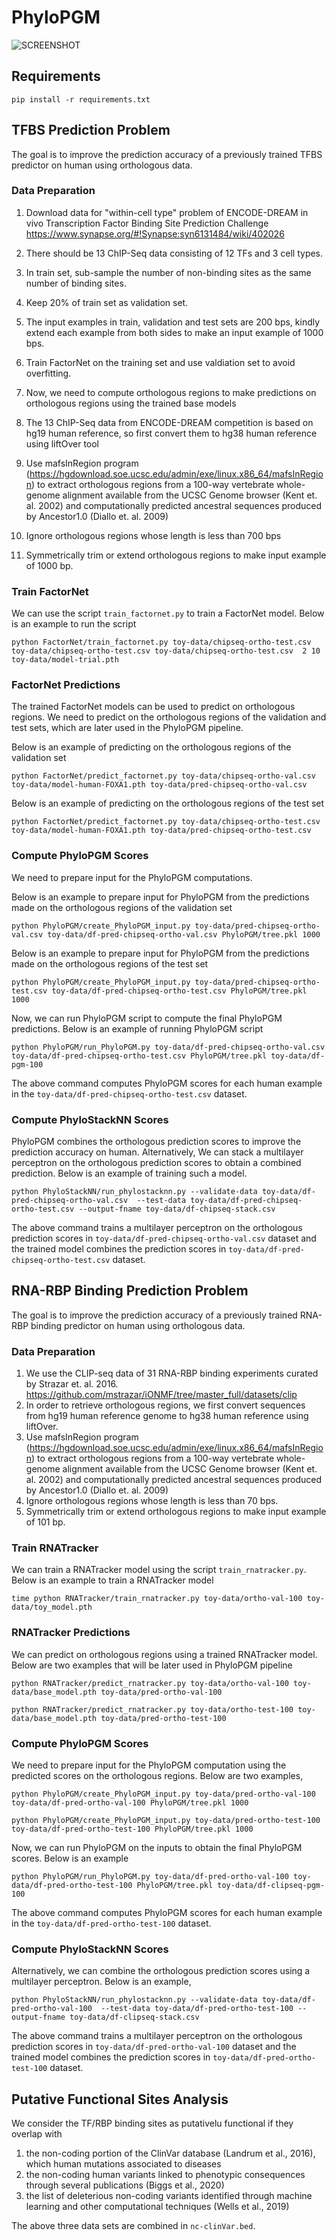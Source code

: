 # PhyloPGM

![SCREENSHOT](workflow-phylopgm.png)


## Requirements
`pip install -r requirements.txt`

## TFBS Prediction Problem
The goal is to improve the prediction accuracy of a previously trained TFBS predictor on human using orthologous data.


### Data Preparation
1. Download data for "within-cell type" problem of ENCODE-DREAM in vivo Transcription Factor Binding Site Prediction Challenge
   https://www.synapse.org/#!Synapse:syn6131484/wiki/402026

2. There should be 13 ChIP-Seq data consisting of 12 TFs and 3 cell types.
3. In train set, sub-sample the number of non-binding sites as the same number of binding sites.
4. Keep 20% of train set as validation set.
5. The input examples in train, validation and test sets are 200 bps, kindly extend each example from both sides to make an input example of 1000 bps.
6. Train FactorNet on the training set and use valdiation set to avoid overfitting.
7. Now, we need to compute orthologous regions to make predictions on orthologous regions using the trained base models
8. The 13 ChIP-Seq data from ENCODE-DREAM competition is based on hg19 human reference, so first convert them to hg38 human reference using liftOver tool
9. Use mafsInRegion program (https://hgdownload.soe.ucsc.edu/admin/exe/linux.x86_64/mafsInRegion) to extract orthologous regions from a 100-way vertebrate whole-genome alignment available from the UCSC Genome browser (Kent et. al. 2002) and computationally predicted ancestral sequences produced by Ancestor1.0 (Diallo et. al. 2009)
10. Ignore orthologous regions whose length is less than 700 bps
11. Symmetrically trim or extend orthologous regions to make input example of 1000 bp.



### Train FactorNet
We can use the script `train_factornet.py` to train a FactorNet model. Below is an example to run the script

`python FactorNet/train_factornet.py toy-data/chipseq-ortho-test.csv toy-data/chipseq-ortho-test.csv toy-data/chipseq-ortho-test.csv  2 10 toy-data/model-trial.pth`

### FactorNet Predictions
The trained FactorNet models can be used to predict on orthologous regions. We need to predict on the orthologous regions of the validation and test sets, which are later used in the PhyloPGM pipeline.


Below is an example of predicting on the orthologous regions of the validation set

`python FactorNet/predict_factornet.py toy-data/chipseq-ortho-val.csv toy-data/model-human-FOXA1.pth toy-data/pred-chipseq-ortho-val.csv`

Below is an example of predicting on the orthologous regions of the test set

`python FactorNet/predict_factornet.py toy-data/chipseq-ortho-test.csv toy-data/model-human-FOXA1.pth toy-data/pred-chipseq-ortho-test.csv`

### Compute PhyloPGM Scores
We need to prepare input for the PhyloPGM computations.

Below is an example to prepare input for PhyloPGM from the predictions made on the orthologous regions of the validation set

`python PhyloPGM/create_PhyloPGM_input.py toy-data/pred-chipseq-ortho-val.csv toy-data/df-pred-chipseq-ortho-val.csv PhyloPGM/tree.pkl 1000`

Below is an example to prepare input for PhyloPGM from the predictions made on the orthologous regions of the test set

`python PhyloPGM/create_PhyloPGM_input.py toy-data/pred-chipseq-ortho-test.csv toy-data/df-pred-chipseq-ortho-test.csv PhyloPGM/tree.pkl 1000`

Now, we can run PhyloPGM script to compute the final PhyloPGM predictions. Below is an example of running PhyloPGM script

`python PhyloPGM/run_PhyloPGM.py toy-data/df-pred-chipseq-ortho-val.csv toy-data/df-pred-chipseq-ortho-test.csv PhyloPGM/tree.pkl toy-data/df-pgm-100`

The above command computes PhyloPGM scores for each human example in the `toy-data/df-pred-chipseq-ortho-test.csv` dataset.


### Compute PhyloStackNN Scores
PhyloPGM combines the orthologous prediction scores to improve the prediction accuracy on human. Alternatively, We can stack a multilayer perceptron on the orthologous prediction scores to obtain a combined prediction. Below is an example of training such a model. 

`python PhyloStackNN/run_phylostacknn.py --validate-data toy-data/df-pred-chipseq-ortho-val.csv  --test-data toy-data/df-pred-chipseq-ortho-test.csv --output-fname toy-data/df-chipseq-stack.csv`

The above command trains a multilayer perceptron on the orthologous prediction scores in `toy-data/df-pred-chipseq-ortho-val.csv` dataset and the trained model combines the prediction scores in `toy-data/df-pred-chipseq-ortho-test.csv` dataset.


## RNA-RBP Binding Prediction Problem

The goal is to improve the prediction accuracy of a previously trained RNA-RBP binding predictor on human using orthologous data.

### Data Preparation

1. We use the CLIP-seq data of 31 RNA-RBP binding experiments curated by Strazar et. al. 2016.
   https://github.com/mstrazar/iONMF/tree/master_full/datasets/clip
2. In order to retrieve orthologous regions, we first convert sequences from hg19 human reference genome to hg38 human reference using liftOver.
3. Use mafsInRegion program (https://hgdownload.soe.ucsc.edu/admin/exe/linux.x86_64/mafsInRegion) to extract orthologous regions from a 100-way vertebrate whole-genome alignment available from the UCSC Genome browser (Kent et. al. 2002) and computationally predicted ancestral sequences produced by Ancestor1.0 (Diallo et. al. 2009)
4. Ignore orthologous regions whose length is less than 70 bps. 
5. Symmetrically trim or extend orthologous regions to make input example of 101 bp.


### Train RNATracker
We can train a RNATracker model using the script `train_rnatracker.py`. Below is an example to train a RNATracker model

`time python RNATracker/train_rnatracker.py toy-data/ortho-val-100 toy-data/toy_model.pth`


### RNATracker Predictions

We can predict on orthologous regions using a trained RNATracker model. Below are two examples that will be later used in PhyloPGM pipeline

`python RNATracker/predict_rnatracker.py toy-data/ortho-val-100 toy-data/base_model.pth toy-data/pred-ortho-val-100`

`python RNATracker/predict_rnatracker.py toy-data/ortho-test-100 toy-data/base_model.pth toy-data/pred-ortho-test-100`

### Compute PhyloPGM Scores

We need to prepare input for the PhyloPGM computation using the predicted scores on the orthologous regions. Below are two examples,

`python PhyloPGM/create_PhyloPGM_input.py toy-data/pred-ortho-val-100 toy-data/df-pred-ortho-val-100 PhyloPGM/tree.pkl 1000`

`python PhyloPGM/create_PhyloPGM_input.py toy-data/pred-ortho-test-100 toy-data/df-pred-ortho-test-100 PhyloPGM/tree.pkl 1000`

Now, we can run PhyloPGM on the inputs to obtain the final PhyloPGM scores. Below is an example

`python PhyloPGM/run_PhyloPGM.py toy-data/df-pred-ortho-val-100 toy-data/df-pred-ortho-test-100 PhyloPGM/tree.pkl toy-data/df-clipseq-pgm-100`

The above command computes PhyloPGM scores for each human example in the `toy-data/df-pred-ortho-test-100` dataset.

### Compute PhyloStackNN Scores

Alternatively, we can combine the orthologous prediction scores using a multilayer perceptron. Below is an example,

`python PhyloStackNN/run_phylostacknn.py --validate-data toy-data/df-pred-ortho-val-100  --test-data toy-data/df-pred-ortho-test-100 --output-fname toy-data/df-clipseq-stack.csv`

The above command trains a multilayer perceptron on the orthologous prediction scores in `toy-data/df-pred-ortho-val-100` dataset and the trained model combines the prediction scores in `toy-data/df-pred-ortho-test-100` dataset.


## Putative Functional Sites Analysis

We consider the TF/RBP binding sites as putativelu functional if they overlap with
1. the non-coding portion of the ClinVar database (Landrum et al., 2016), which human mutations associated to diseases 
2. the non-coding human variants linked to phenotypic consequences through several publications (Biggs et al., 2020) 
3. the list of deleterious non-coding variants identified through machine learning and other computational techniques (Wells et al., 2019)

The above three data sets are combined in `nc-clinVar.bed`.




